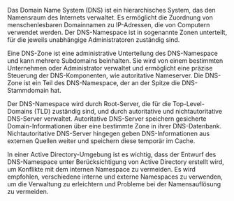 Das Domain Name System (DNS) ist ein hierarchisches System, das den Namensraum des Internets verwaltet. Es ermöglicht die Zuordnung von menschenlesbaren Domainnamen zu IP-Adressen, die von Computern verwendet werden. Der DNS-Namespace ist in sogenannte Zonen unterteilt, für die jeweils unabhängige Administratoren zuständig sind.

Eine DNS-Zone ist eine administrative Unterteilung des DNS-Namespace und kann mehrere Subdomains beinhalten. Sie wird von einem bestimmten Unternehmen oder Administrator verwaltet und ermöglicht eine präzise Steuerung der DNS-Komponenten, wie autoritative Nameserver. Die DNS-Zone ist ein Teil des DNS-Namespace, der an der Spitze die DNS-Stammdomain hat.

Der DNS-Namespace wird durch Root-Server, die für die Top-Level-Domains (TLD) zuständig sind, und durch autoritative und nichtautoritative DNS-Server verwaltet. Autoritative DNS-Server speichern gesicherte Domain-Informationen über eine bestimmte Zone in ihrer DNS-Datenbank. Nichtautoritative DNS-Server hingegen geben DNS-Informationen aus externen Quellen weiter und speichern diese temporär im Cache.

In einer Active Directory-Umgebung ist es wichtig, dass der Entwurf des DNS-Namespace unter Berücksichtigung von Active Directory erstellt wird, um Konflikte mit dem internen Namespace zu vermeiden. Es wird empfohlen, verschiedene interne und externe Namespaces zu verwenden, um die Verwaltung zu erleichtern und Probleme bei der Namensauflösung zu vermeiden.